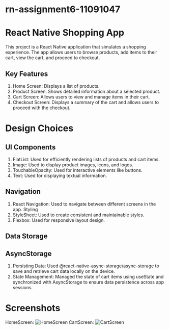 # rn-assignment6-11091047
# React Native Shopping App
This project is a React Native application that simulates a shopping experience. The app allows users to browse products, add items to their cart, view the cart, and proceed to checkout.

## Key Features
1. Home Screen: Displays a list of products.
2. Product Screen: Shows detailed information about a selected product.
3. Cart Screen: Allows users to view and manage items in their cart.
4. Checkout Screen: Displays a summary of the cart and allows users to proceed with the checkout.

# Design Choices
## UI Components
1. FlatList: Used for efficiently rendering lists of products and cart items.
2. Image: Used to display product images, icons, and logos.
3. TouchableOpacity: Used for interactive elements like buttons.
4. Text: Used for displaying textual information.
## Navigation
1. React Navigation: Used to navigate between different screens in the app.
Styling
2. StyleSheet: Used to create consistent and maintainable styles.
3. Flexbox: Used for responsive layout design.
## Data Storage
## AsyncStorage
1. Persisting Data: Used @react-native-async-storage/async-storage to save and retrieve cart data locally on the device.
2. State Management: Managed the state of cart items using useState and synchronized with AsyncStorage to ensure data persistence across app sessions.

# Screenshots
HomeScreen:
![HomeScreen](https://github.com/Nana-Kay11/rn-assignment6-11091047/assets/143946622/5d2980d1-649a-4207-9def-bb8ef3aa9774)
CartScreen:
![CartScreen](https://github.com/Nana-Kay11/rn-assignment6-11091047/assets/143946622/7f960d6d-801c-4a6b-a446-cf4751750695)
